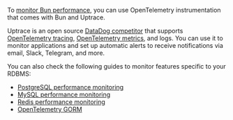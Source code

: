 To [monitor Bun performance](/guide/performance-monitoring.html), you can use OpenTelemetry
instrumentation that comes with Bun and Uptrace.

Uptrace is an open source
[DataDog competitor](https://uptrace.dev/get/compare/datadog-competitors.html) that supports
[OpenTelemetry tracing](https://uptrace.dev/opentelemetry/distributed-tracing.html),
[OpenTelemetry metrics](https://uptrace.dev/opentelemetry/metrics.html), and logs. You can use it to
monitor applications and set up automatic alerts to receive notifications via email, Slack,
Telegram, and more.

You can also check the following guides to monitor features specific to your RDBMS:

- [PostgreSQL performance monitoring](https://uptrace.dev/opentelemetry/postgresql-monitoring.html)
- [MySQL performance monitoring](https://uptrace.dev/opentelemetry/mysql-monitoring.html)
- [Redis performance monitoring](https://uptrace.dev/opentelemetry/redis-monitoring.html)
- [OpenTelemetry GORM](https://uptrace.dev/opentelemetry/instrumentations/go-gorm.html)
